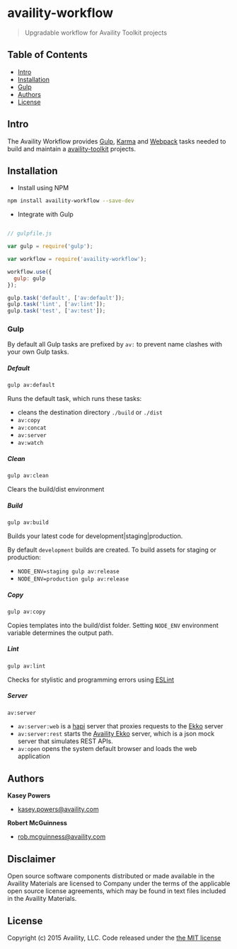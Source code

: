 # availity-workflow

> Upgradable workflow for Availity Toolkit projects

## Table of Contents
* [Intro](#intro)
* [Installation](#installation)
* [Gulp](#gulp-commands)
* [Authors](#authors)
* [License](#license)

## Intro

The Availity Workflow provides [Gulp](http://gulpjs.com), [Karma](http://karma-runner.github.io/) and [Webpack](https://webpack.github.io/) tasks needed to build and maintain a [availity-toolkit](https://github.com/Availity/availity-toolkit) projects.

## Installation

* Install using NPM

```bash
npm install availity-workflow --save-dev
```

* Integrate with Gulp

```javascript

// gulpfile.js

var gulp = require('gulp');

var workflow = require('availity-workflow');

workflow.use({
  gulp: gulp
});

gulp.task('default', ['av:default']);
gulp.task('lint', ['av:lint']);
gulp.task('test', ['av:test']);

```

### Gulp

By default all Gulp tasks are prefixed by `av:` to prevent name clashes with your own Gulp tasks.

##### Default

>
```bash
gulp av:default
```

Runs the default task, which runs these tasks:

* cleans the destination directory `./build` or `./dist`
* `av:copy `
* `av:concat`
* `av:server`
* `av:watch`

##### Clean

>
```sh
gulp av:clean
```

Clears the build/dist environment

##### Build

>
```sh
gulp av:build
```

Builds your latest code for development|staging|production.

By default `development` builds are created.  To build assets for staging or production:

* `NODE_ENV=staging gulp av:release`
* `NODE_ENV=production gulp av:release`

##### Copy

>
```sh
gulp av:copy
```

Copies templates into the build/dist folder.  Setting `NODE_ENV` environment variable determines the output path.


##### Lint

>
```sh
gulp av:lint
```

Checks for stylistic and programming errors using [ESLint](http://eslint.org/)

##### Server

>
```sh
av:server
```

* `av:server:web` is a [hapi](http://hapijs.com/) server that proxies requests to the [Ekko](https://github.com/Availity/availity-ekko) server
* `av:server:rest` starts the [Availity Ekko]((https://github.com/Availity/availity-ekko)) server, which is a json mock server that simulates REST APIs.
* `av:open` opens the system default browser and loads the web application


## Authors

**Kasey Powers**
+ [kasey.powers@availity.com](Kasey.Powers@availity.com)

**Robert McGuinness**
+ [rob.mcguinness@availity.com](Kasey.Powers@availity.com)


## Disclaimer

Open source software components distributed or made available in the Availity Materials are licensed to Company under the terms of the applicable open source license agreements, which may be found in text files included in the Availity Materials.


## License

Copyright (c) 2015 Availity, LLC. Code released under the [the MIT license](LICENSE)
